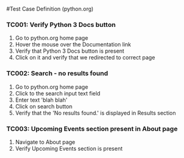 #Test Case Definition (python.org)

### TC001: Verify Python 3 Docs button

1. Go to python.org home page
2. Hover the mouse over the Documentation link
3. Verify that Python 3 Docs button is present
4. Click on it and verify that we redirected to correct page

### TC002: Search - no results found

1. Go to python.org home page 
2. Click to the search input text field
3. Enter text 'blah blah'
4. Click on search button
5. Verify that the 'No results found.' is displayed in Results section

### TC003: Upcoming Events section present in About page

1. Navigate to About page
2. Verify Upcoming Events section  is present

